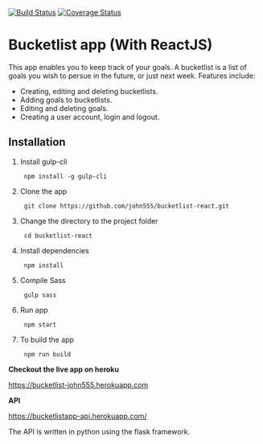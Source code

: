 [![Build Status](https://travis-ci.org/john555/bucketlist-react.svg?branch=develop)](https://travis-ci.org/john555/bucketlist-react)
[![Coverage Status](https://coveralls.io/repos/github/john555/bucketlist-react/badge.svg?branch=ch-fix-tests)](https://coveralls.io/github/john555/bucketlist-react?branch=ch-fix-tests)

# Bucketlist app (With ReactJS)
This app enables you to keep track of your goals. A bucketlist is a list of goals you wish to persue in the future, or just next week. Features include:

- Creating, editing and deleting bucketlists.
- Adding goals to bucketlists.
- Editing and deleting goals.
- Creating a user account, login and logout.

## Installation
1. Install gulp-cli 

        npm install -g gulp-cli

2. Clone the app
    
        git clone https://github.com/john555/bucketlist-react.git

3. Change the directory to the project folder
        
        cd bucketlist-react

4. Install dependencies 

        npm install

5. Compile Sass  

        gulp sass

6. Run app 

        npm start

7. To build the app 

        npm run build

**Checkout the live app on heroku**

https://bucketlist-john555.herokuapp.com

**API**

https://bucketlistapp-api.herokuapp.com/

The API is written in python using the flask framework.
